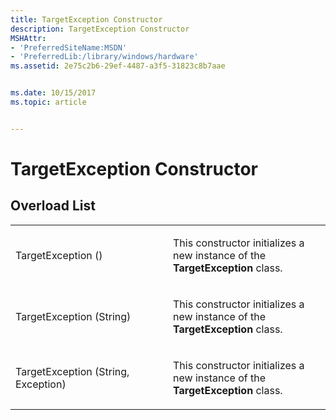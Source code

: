 ```yaml
---
title: TargetException Constructor
description: TargetException Constructor
MSHAttr:
- 'PreferredSiteName:MSDN'
- 'PreferredLib:/library/windows/hardware'
ms.assetid: 2e75c2b6-29ef-4487-a3f5-31823c8b7aae


ms.date: 10/15/2017
ms.topic: article


---
```


# TargetException Constructor


## <span id="Overload_List"></span><span id="overload_list"></span><span id="OVERLOAD_LIST"></span>Overload List


<table>
<colgroup>
<col width="50%" />
<col width="50%" />
</colgroup>
<tbody>
<tr class="odd">
<td><p>TargetException ()</p></td>
<td><p>This constructor initializes a new instance of the <strong>TargetException</strong> class.</p></td>
</tr>
<tr class="even">
<td><p>TargetException (String)</p></td>
<td><p>This constructor initializes a new instance of the <strong>TargetException</strong> class.</p></td>
</tr>
<tr class="odd">
<td><p>TargetException (String, Exception)</p></td>
<td><p>This constructor initializes a new instance of the <strong>TargetException</strong> class.</p></td>
</tr>
</tbody>
</table>

 

 

 






